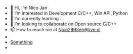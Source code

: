 - 👋 Hi, I’m Nico Jan
- 👀 I’m interested in Development C/C++, Win API, Python
- 🌱 I’m currently learning ...
- 💞️ I’m looking to collaborate on Open source C/C++
- 📫 How to reach me at Nico2993ee@live.nl
-
-  <a href="https://gist.github.com/NicoJanE/c4433a9836ff5da1a8900e27f8614546">Something</a>  
- 

<!---
NicoJanE/NicoJanE is a ✨ special ✨ repository because its `README.md` (this file) appears on your GitHub profile.
You can click the Preview link to take a look at your changes.
--->
